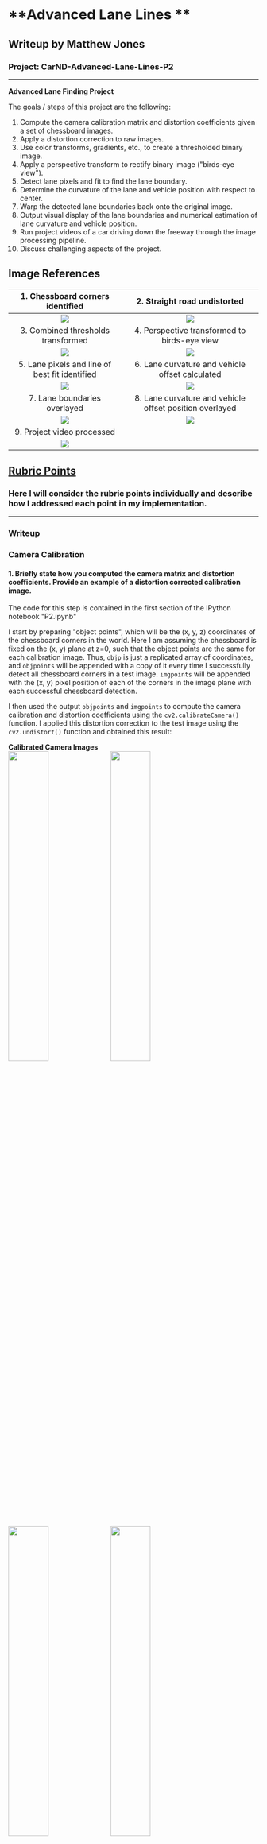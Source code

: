 # **Advanced Lane Lines **

## Writeup by Matthew Jones

### Project: CarND-Advanced-Lane-Lines-P2
---

**Advanced Lane Finding Project**

The goals / steps of this project are the following:

  1. Compute the camera calibration matrix and distortion coefficients given a set of chessboard images.
  2. Apply a distortion correction to raw images.
  3. Use color transforms, gradients, etc., to create a thresholded binary image.
  4. Apply a perspective transform to rectify binary image ("birds-eye view").
  5. Detect lane pixels and fit to find the lane boundary.
  6. Determine the curvature of the lane and vehicle position with respect to center.
  7. Warp the detected lane boundaries back onto the original image.
  8. Output visual display of the lane boundaries and numerical estimation of lane curvature and vehicle position.
  9. Run project videos of a car driving down the freeway through the image processing pipeline.
 10. Discuss challenging aspects of the project.

## Image References

|1. Chessboard corners identified |2. Straight road undistorted |
|:---:|:---:|
|<img src="./camera_cal/corners06.jpg"> |<img src="./output_images/undistort_07.jpg"> |
|3. Combined thresholds transformed |4. Perspective transformed to birds-eye view |
|<img src="./output_images/threshold_07.jpg"> |<img src=./output_images/birdseye_threshold_07.jpg> |
|5. Lane pixels and line of best fit identified |6. Lane curvature and vehicle offset calculated |
|<img src="./output_images/lanes_07.jpg"> |<img src="./output_images/overlay_07.jpg"> |
|7. Lane boundaries overlayed |8. Lane curvature and vehicle offset position overlayed|
|<img src="./output_images/final_00.jpg"> |<img src="./output_images/final_07.jpg"> |
|9. Project video processed | |
|<img src="./output_videos/ALL_project_video.mp4"> ||


## [Rubric Points](https://review.udacity.com/#!/rubrics/571/view)

### Here I will consider the rubric points individually and describe how I addressed each point in my implementation.  

---

### Writeup 


### Camera Calibration

#### 1. Briefly state how you computed the camera matrix and distortion coefficients. Provide an example of a distortion corrected calibration image.

The code for this step is contained in the first section of the IPython notebook "P2.ipynb" 

I start by preparing "object points", which will be the (x, y, z) coordinates of the chessboard corners in the world. Here I am assuming the chessboard is fixed on the (x, y) plane at z=0, such that the object points are the same for each calibration image.  Thus, `objp` is just a replicated array of coordinates, and `objpoints` will be appended with a copy of it every time I successfully detect all chessboard corners in a test image.  `imgpoints` will be appended with the (x, y) pixel position of each of the corners in the image plane with each successful chessboard detection.  

I then used the output `objpoints` and `imgpoints` to compute the camera calibration and distortion coefficients using the `cv2.calibrateCamera()` function.  I applied this distortion correction to the test image using the `cv2.undistort()` function and obtained this result: 

**Calibrated Camera Images**
<br/>
<img src="./camera_cal/undistort_00.jpg" width=40% height=40%>
<img src="./camera_cal/undistort_01.jpg" width=40% height=40%>
<img src="./camera_cal/undistort_02.jpg" width=40% height=40%>
<img src="./camera_cal/undistort_03.jpg" width=40% height=40%>
<img src="./camera_cal/undistort_04.jpg" width=40% height=40%>


### Pipeline (single images)

#### 2. Provide an example of a distortion-corrected image.

The code for this step is in the second section of the IPython notebook "P2.ipynb" 
I get the matrix and distortion coefficients calculated in step 1 (camera calibration using chessboard images) by calling function "cal_undistort()" and apply them to road images using function "cv2.undistort()" against images in folder "test_images"
<img src="./test_images/straight_lines1.jpg" width=40% height=40%>
<img src="./output_images/undistort_00.jpg" width=40% height=40%>

#### 3. Describe how (and identify where in your code) you used color transforms, gradients or other methods to create a thresholded binary image.  Provide an example of a binary image result.

The code for this step is in the third section of the IPython notebook "P2.ipynb" 
I used a combination of color threshold and combined gradient thresholds to generate a binary image (thresholding steps at lines on color channel [s_thresh = (170,255)] and on X gradient [x_thresh = (20,100)]
Here's an example of my output for this step. 
<img src="./output_images/thresh_00.jpg" width=40% height=40%>

#### 4. Describe how (and identify where in your code) you performed a perspective transform and provide an example of a transformed image.

The code for this step is in the fourth section of the IPython notebook "P2.ipynb". 

My perspective transform uses a hard coded points from a straight line view of the road "test_images/straight-line1.jpg" and after undistortion converts to a top-down perspective view using four corners of a polygon and converting to top-down view using an offset and verified by printing the result of a perspective transform.

This resulted in the following source and destination points:

| Source        | Destination   | 
|:-------------:|:-------------:| 
| 600, 450      | 450, 0        | 
| 700, 450      | 830, 0        |
| 1100, 720     | 830, 720      |
| 200, 720      | 450, 720      |


<img src="./output_images/undistort_07+poly.jpg" width=40% height=40%>
<img src="./output_images/persp_07.jpg" width=40% height=40%>

#### 5. Describe how (and identify where in your code) you identified lane-line pixels and fit their positions with a polynomial?

The code for this step is in the fifth section of the IPython notebook "P2.ipynb". 
Starting with the warped images that have been undistorted and perspective transformed to top-down view in grayscale.
The lower half of the image is selected and a histogram analysis of left to right view of the image to find peaks of active (white) pixel destiny.
Mid-points of left and right side of the image are marked as starting points then a series of small windows are drawn from bottom to top of image with a boundary line. Then active (white) pixels within the window are identified and added to list of left-side and right-side pixels. Then the next window is scanned for pixels and if is above a minimum then the window is re-centered on the current position and the active pixels added to the left-side and right-side lists.
The lists of left-side and right-side pixels are then passed to the polyfit() function to identify best fit polynomial function.
Then left-side pixels are painted red and right-side painted blue and best-fit polynomial line is drawn across the images.

<img src="./output_images/warped+lanes_00.jpg.jpg" width=40% height=40%>
<img src="./output_images/warped+lanes_01.jpg" width=40% height=40%>

#### 6. Describe how (and identify where in your code) you calculated the radius of curvature of the lane and the position of the vehicle with respect to center.

The code for this step is in the sixth section of the IPython notebook "P2.ipynb". 
The warped images are passed to function measure_curvature_real() which in turn calls fit_polynomial() and returns the lists of left-side and right-side pixels which are used to calculate the curvature in metres and the vehicle bias.

output_images/warped_00.jpg
Left:  9072.60 m   Right:  13933.05 m
Vehicle Bias:  0.0370 

<img src="./output_images/warped+lanes_00.jpg" width=40% height=40%>
<img src="./output_images/warped+lanes_01.jpg" width=40% height=40%>

#### 7. Provide an example image of your result plotted back down onto the road such that the lane area is identified clearly.

The code for this step is in the seventh section of the IPython notebook "P2.ipynb". 

Function overlay() takes the lists of pixels that fit the left-side and right-side curvature lines, plots them back on the undistorted images and prints the curvatures and vehicle bias. Here is an example of my results on a test image:
<img src="./output_images/overlay_00.jpg.jpg" width=40% height=40%>
<img src="./output_images/overlay_01.jpg" width=40% height=40%>

#### 8. Show sequences of images getting successfully processed by the pipeline

The code for this step is in the eighth section of the IPython notebook "P2.ipynb". 

---

### Pipeline (video)

#### 9. Provide a link to your final video output.  Your pipeline should perform reasonably well on the entire project video (wobbly lines are ok but no catastrophic failures that would cause the car to drive off the road!).

The code for this step is in the eighth section of the IPython notebook "P2.ipynb". 
Here's a [link to my video result](./project_video.mp4)

---

### Discussion

#### 10. Briefly discuss any problems / issues you faced in your implementation of this project.  Where will your pipeline likely fail?  What could you do to make it more robust?

Quite a few!!! Here's where I got stuck.
(3) Combining gradient and color transforms to show respective pixels on blue and green channels on the same image
(5) Getting the pixels to show red and blue and then drawing the line of best fit on top
(7) Getting the curvatures and overlays to display on the correct test_images; I had a number of isssues with lists getting out of order. Getting the pipeline function to run through all the main functions top to bottom in order.
(8) Processing the video; does not seem to work on my local Jupyter/Conda install

After 4 or 5 days trying to get my own code running, I reference/re-used a lot of the code here:

https://github.com/waterwheel31/SD_advanced_lane_finding/blob/master/Advanced_Lane_Line_Detection.ipynb


